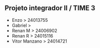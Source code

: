 ## Projeto integrador II / TIME 3
- Enzo > 24013755
- Gabriel > 
- Renan M > 24006902
- Renan R > 24015116
- Vitor Manzano > 24014721
